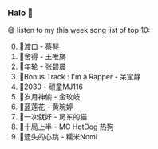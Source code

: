

### Halo 👋

😄 listen to my this week song list of top 10:

0. 🌈渡口 - 蔡琴
1. 🌈舍得 - 王唯旖
2. 🌈年轮 - 张碧晨
3. 🌈Bonus Track : I'm a Rapper - 呆宝静
4. 🌈2030 - 顽童MJ116
5. 🌈岁月神偷 - 金玟岐
6. 🌈蓝莲花 - 黄琬婷
7. 🌈一次就好 - 房东的猫
8. 🌈十局上半 - MC HotDog 热狗
9. 🌈遗失的心跳 - 糯米Nomi

